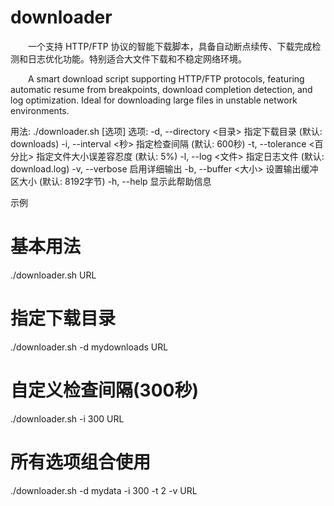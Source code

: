 # downloader
&emsp;&emsp;一个支持 HTTP/FTP 协议的智能下载脚本，具备自动断点续传、下载完成检测和日志优化功能。特别适合大文件下载和不稳定网络环境。

&emsp;&emsp;A smart download script supporting HTTP/FTP protocols, featuring automatic resume from breakpoints, download completion detection, and log optimization. Ideal for downloading large files in unstable network environments.


用法: ./downloader.sh [选项] <URL>
选项:
  -d, --directory <目录>   指定下载目录 (默认: downloads)
  -i, --interval <秒>      指定检查间隔 (默认: 600秒)
  -t, --tolerance <百分比> 指定文件大小误差容忍度 (默认: 5%)
  -l, --log <文件>        指定日志文件 (默认: download.log)
  -v, --verbose           启用详细输出
  -b, --buffer <大小>     设置输出缓冲区大小 (默认: 8192字节)
  -h, --help              显示此帮助信息

示例

# 基本用法
./downloader.sh URL

# 指定下载目录
./downloader.sh -d mydownloads URL

# 自定义检查间隔(300秒)
./downloader.sh -i 300 URL

# 所有选项组合使用
./downloader.sh -d mydata -i 300 -t 2 -v URL
